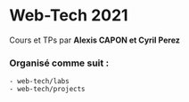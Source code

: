 # Web-Tech 2021
Cours et TPs par **Alexis CAPON et Cyril Perez**

### Organisé comme suit :

    - web-tech/labs
    - web-tech/projects
